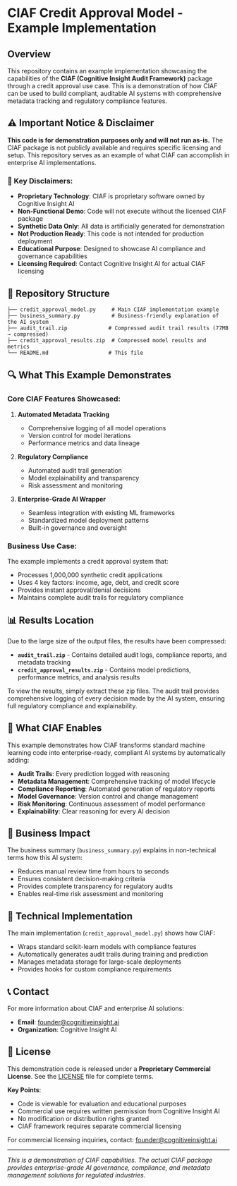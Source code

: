# CIAF Credit Approval Model - Example Implementation

## Overview

This repository contains an example implementation showcasing the capabilities of the **CIAF (Cognitive Insight Audit Framework)** package through a credit approval use case. This is a demonstration of how CIAF can be used to build compliant, auditable AI systems with comprehensive metadata tracking and regulatory compliance features.

## ⚠️ Important Notice & Disclaimer

**This code is for demonstration purposes only and will not run as-is.** The CIAF package is not publicly available and requires specific licensing and setup. This repository serves as an example of what CIAF can accomplish in enterprise AI implementations.

### 🚨 Key Disclaimers:

- **Proprietary Technology**: CIAF is proprietary software owned by Cognitive Insight AI
- **Non-Functional Demo**: Code will not execute without the licensed CIAF package
- **Synthetic Data Only**: All data is artificially generated for demonstration
- **Not Production Ready**: This code is not intended for production deployment
- **Educational Purpose**: Designed to showcase AI compliance and governance capabilities
- **Licensing Required**: Contact Cognitive Insight AI for actual CIAF licensing

## 📁 Repository Structure

```
├── credit_approval_model.py     # Main CIAF implementation example
├── business_summary.py          # Business-friendly explanation of the AI system
├── audit_trail.zip             # Compressed audit trail results (77MB → compressed)
├── credit_approval_results.zip  # Compressed model results and metrics
└── README.md                   # This file
```

## 🔍 What This Example Demonstrates

### Core CIAF Features Showcased:

1. **Automated Metadata Tracking**
   - Comprehensive logging of all model operations
   - Version control for model iterations
   - Performance metrics and data lineage

2. **Regulatory Compliance**
   - Automated audit trail generation
   - Model explainability and transparency
   - Risk assessment and monitoring

3. **Enterprise-Grade AI Wrapper**
   - Seamless integration with existing ML frameworks
   - Standardized model deployment patterns
   - Built-in governance and oversight

### Business Use Case:
The example implements a credit approval system that:
- Processes 1,000,000 synthetic credit applications
- Uses 4 key factors: income, age, debt, and credit score
- Provides instant approval/denial decisions
- Maintains complete audit trails for regulatory compliance

## 📊 Results Location

Due to the large size of the output files, the results have been compressed:

- **`audit_trail.zip`** - Contains detailed audit logs, compliance reports, and metadata tracking
- **`credit_approval_results.zip`** - Contains model predictions, performance metrics, and analysis results

To view the results, simply extract these zip files. The audit trail provides comprehensive logging of every decision made by the AI system, ensuring full regulatory compliance and explainability.

## 🚀 What CIAF Enables

This example demonstrates how CIAF transforms standard machine learning code into enterprise-ready, compliant AI systems by automatically adding:

- **Audit Trails**: Every prediction logged with reasoning
- **Metadata Management**: Comprehensive tracking of model lifecycle
- **Compliance Reporting**: Automated generation of regulatory reports
- **Model Governance**: Version control and change management
- **Risk Monitoring**: Continuous assessment of model performance
- **Explainability**: Clear reasoning for every AI decision

## 💼 Business Impact

The business summary (`business_summary.py`) explains in non-technical terms how this AI system:
- Reduces manual review time from hours to seconds
- Ensures consistent decision-making criteria
- Provides complete transparency for regulatory audits
- Enables real-time risk assessment and monitoring

## 🔧 Technical Implementation

The main implementation (`credit_approval_model.py`) shows how CIAF:
- Wraps standard scikit-learn models with compliance features
- Automatically generates audit trails during training and prediction
- Manages metadata storage for large-scale deployments
- Provides hooks for custom compliance requirements

## 📞 Contact

For more information about CIAF and enterprise AI solutions:
- **Email**: founder@cognitiveinsight.ai
- **Organization**: Cognitive Insight AI

## 📄 License

This demonstration code is released under a **Proprietary Commercial License**. See the [LICENSE](LICENSE) file for complete terms.

**Key Points**:
- Code is viewable for evaluation and educational purposes
- Commercial use requires written permission from Cognitive Insight AI
- No modification or distribution rights granted
- CIAF framework requires separate commercial licensing

For commercial licensing inquiries, contact: founder@cognitiveinsight.ai

---

*This is a demonstration of CIAF capabilities. The actual CIAF package provides enterprise-grade AI governance, compliance, and metadata management solutions for regulated industries.*
